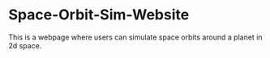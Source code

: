 # Space-Orbit-Sim-Website
This is a webpage where users can simulate space orbits around a planet in 2d space.
